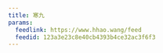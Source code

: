 ```yaml
---
title: 寒九
params:
  feedlink: https://www.hhao.wang/feed
  feedid: 123a3e23c8e40cb4393b4ce32ac3f6f3
---
```

